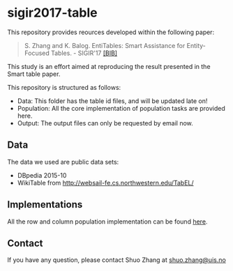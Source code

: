 # sigir2017-table

This repository provides reources developed within the following paper:
> S. Zhang and K. Balog. EntiTables: Smart Assistance for Entity-Focused Tables. - SIGIR'17 [[BIB]](http://krisztianbalog.com/showpub.php?id=Zhang:2017:ESA)

This study is an effort aimed at reproducing the result presented in the Smart table paper.


This repository is structured as follows:

- Data: This folder has the table id files, and will be updated late on!
- Population: All the core implementation of population tasks are provided here.
- Output: The output files can only be requested by email now.

## Data
The data we used are public data sets:
- DBpedia 2015-10
- WikiTable from http://websail-fe.cs.northwestern.edu/TabEL/

## Implementations
All the row and column population implementation can be found [here](/Population).

## Contact
If you have any question, please contact Shuo Zhang at shuo.zhang@uis.no
